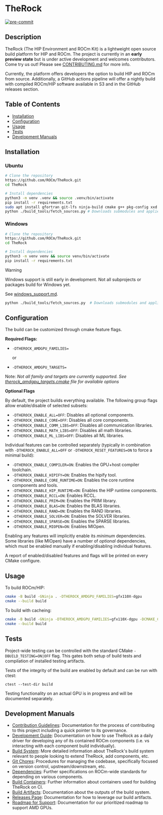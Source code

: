 # TheRock

[![pre-commit](https://img.shields.io/badge/pre--commit-enabled-brightgreen?logo=pre-commit)](https://github.com/pre-commit/pre-commit)

## Description
TheRock (The HIP Environment and ROCm Kit) is a lightweight open source build platform for HIP and ROCm. The project is currently in an **early preview state** but is under active development and welcomes contributors. Come try us out! Please see [CONTRIBUTING.md](CONTRIBUTING.md) for more info.

Currently, the platform offers developers the option to build HIP and ROCm from source. Additionally, a GitHub actions pipeline will offer a nightly build with compiled ROCm/HIP software available in S3 and in the GitHub releases section.

## Table of Contents
- [Installation](#installation)
- [Configuration](#configuration)
- [Usage](#usage)
- [Tests](#tests)
- [Development Manuals](#development-manuals)

## Installation
### Ubuntu
```bash
# Clone the repository
https://github.com/ROCm/TheRock.git
cd TheRock

# Install dependencies
python3 -m venv .venv && source .venv/bin/activate
pip install -r requirements.txt
sudo apt install gfortran git-lfs ninja-build cmake g++ pkg-config xxd patchelf automake
python ./build_tools/fetch_sources.py # Downloads submodules and applies patches
```

### Windows
```bash
# Clone the repository
https://github.com/ROCm/TheRock.git
cd TheRock

# Install dependencies
python3 -m venv venv && source venv/bin/activate
pip install -r requirements.txt
```
> [!WARNING]
> Windows support is still early in development. Not all subprojects or packages build for Windows yet.

See [windows_support.md](./docs/development/windows_support.md).

```bash
python ./build_tools/fetch_sources.py  # Downloads submodules and applies patches
```

## Configuration
The build can be customized through cmake feature flags.

**Required Flags:**

- `-DTHEROCK_AMDGPU_FAMILIES=`
  
  or  

- `-DTHEROCK_AMDGPU_TARGETS=`

Note: *Not all family and targets are currently supported. See [therock_amdgpu_targets.cmake](cmake/therock_amdgpu_targets.cmake) file for available options*

**Optional Flags**

By default, the project builds everything available. The following group flags
allow enable/disable of selected subsets:

- `-DTHEROCK_ENABLE_ALL=OFF`: Disables all optional components.
- `-DTHEROCK_ENABLE_CORE=OFF`: Disables all core components.
- `-DTHEROCK_ENABLE_COMM_LIBS=OFF`: Disables all communication libraries.
- `-DTHEROCK_ENABLE_MATH_LIBS=OFF`: Disables all math libraries.
- `-DTHEROCK_ENABLE_ML_LIBS=OFF`: Disables all ML libraries.

Individual features can be controlled separately (typically in combination with
`-DTHEROCK_ENABLE_ALL=OFF` or `-DTHEROCK_RESET_FEATURES=ON` to force a
minimal build):

- `-DTHEROCK_ENABLE_COMPILER=ON`: Enables the GPU+host compiler toolchain.
- `-DTHEROCK_ENABLE_HIPIFY=ON`: Enables the hipify tool.
- `-DTHEROCK_ENABLE_CORE_RUNTIME=ON`: Enables the core runtime components and tools.
- `-DTHEROCK_ENABLE_HIP_RUNTIME=ON`: Enables the HIP runtime components.
- `-DTHEROCK_ENABLE_RCCL=ON`: Enables RCCL.
- `-DTHEROCK_ENABLE_PRIM=ON`: Enables the PRIM library.
- `-DTHEROCK_ENABLE_BLAS=ON`: Enables the BLAS libraries.
- `-DTHEROCK_ENABLE_RAND=ON`: Enables the RAND libraries.
- `-DTHEROCK_ENABLE_SOLVER=ON`: Enables the SOLVER libraries.
- `-DTHEROCK_ENABLE_SPARSE=ON`: Enables the SPARSE libraries.
- `-DTHEROCK_ENABLE_MIOPEN=ON`: Enables MIOpen.

Enabling any features will implicitly enable its *minimum* dependencies. Some
libraries (like MIOpen) have a number of *optional* dependencies, which must
be enabled manually if enabling/disabling individual features.

A report of enabled/disabled features and flags will be printed on every
CMake configure.

## Usage
To build ROCm/HIP:
```bash
cmake -B build -GNinja . -DTHEROCK_AMDGPU_FAMILIES=gfx110X-dgpu
cmake --build build
```
To build with cacheing:
```bash
cmake -B build -GNinja -DTHEROCK_AMDGPU_FAMILIES=gfx110X-dgpu -DCMAKE_C_COMPILER_LAUNCHER=ccache -DCMAKE_CXX_COMPILER_LAUNCHER=ccache .
cmake --build build
```

## Tests

Project-wide testing can be controlled with the standard CMake `-DBUILD_TESTING=ON|OFF` flag. This gates both setup of build tests and compilation of installed testing artifacts.

Tests of the integrity of the build are enabled by default and can be run
with ctest:

```
ctest --test-dir build
```

Testing functionality on an actual GPU is in progress and will be documented
separately.

## Development Manuals

- [Contribution Guidelines](CONTRIBUTING.md): Documentation for the process of contributing to this project including a quick pointer to its governance.
- [Development Guide](docs/development/development_guide.md): Documentation on how to use TheRock as a daily driver for developing any of its contained ROCm components (i.e. vs interacting with each component build individually).
- [Build System](docs/development/build_system.md): More detailed information about TheRock's build system relevant to people looking to extend TheRock, add components, etc.
- [Git Chores](docs/development/git_chores.md): Procedures for managing the codebase, specifically focused on version control, upstream/downstream, etc.
- [Dependencies](docs/development/dependencies.md): Further specifications on ROCm-wide standards for depending on various components.
- [Build Containers](docs/development/build_containers.md): Further information about containers used for building TheRock on CI.
- [Build Artifacts](docs/development/artifacts.md): Documentation about the outputs of the build system.
- [Releases Page](RELEASES.md): Documentation for how to leverage our build artifacts.
- [Roadmap for Support](ROADMAP.md): Documentation for our prioritized roadmap to support AMD GPUs.
